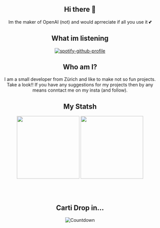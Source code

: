 <div align="center">

## Hi there 👋
Im the maker of OpenAI (not) and would aprreciate if all you use it 💕

## What im listening
[![spotify-github-profile](https://spotify-github-profile.kittinanx.com/api/view?uid=aleks.jacovic&cover_image=true&theme=default&show_offline=false&background_color=121212&interchange=true&bar_color=53b14f&bar_color_cover=false)](https://github.com/kittinan/spotify-github-profile)

## Who am I?
I am a small developer from Zürich and like to make not so fun projects. Take a look!!
If you have any suggestions for my projects then by any means conntact me on my insta (and follow).

## My Statsh
<p align="center">
<img src="https://github-readme-stats.vercel.app/api?username=propertyinegypt&show_icons=true&theme=dark&hide_border=true" height="195px"/>
<img src="https://github-readme-stats.vercel.app/api/top-langs/?username=propertyinegypt&layout=donut&theme=dark&hide_border=true" height="195px"/>
</p>
<br>
<p align="center">
<img src="https://komarev.com/ghpvc/?username=propertyinegypt&style=for-the-badge&color=151515" alt="" />
</p>

## Carti Drop in...
![Countdown](https://img.shields.io/endpoint?url=https://raw.githubusercontent.com/propertyinegypt/countdown-badge/refs/heads/main/countdown.json)



</div>
